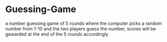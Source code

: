 # Guessing-Game
a number guessing game of 5 rounds where the computer picks a random number from 1-10 and the two players guess the number, scores will be gawarded at the end of the 5 rounds accordingly
